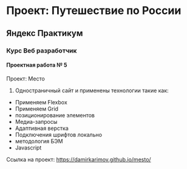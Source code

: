 # Проект: Путешествие по России
## Яндекс Практикум
### Курс Веб разработчик
#### Проектная работа № 5


Проект: Место

1. Одностраничный сайт и применены технологии такие как:
  - Применяем Flexbox
  - Применяем Grid
  - позиционирование элементов
  - Медиа-запросы
  - Адаптивная верстка
  - Подключения шрифтов локально
  - методология БЭМ
  - Javascript

Ссылка на проект: https://damirkarimov.github.io/mesto/


